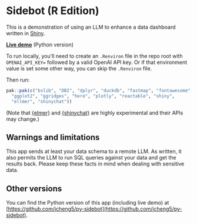 # Sidebot (R Edition)

This is a demonstration of using an LLM to enhance a data dashboard written in [Shiny](https://shiny.posit.co/).

[**Live demo**](https://jcheng.shinyapps.io/sidebot) (Python version)

To run locally, you'll need to create an `.Renviron` file in the repo root with `OPENAI_API_KEY=` followed by a valid OpenAI API key. Or if that environment value is set some other way, you can skip the `.Renviron` file.

Then run:

```r
pak::pak(c("bslib", "DBI", "dplyr", "duckdb", "fastmap", "fontawesome",
  "ggplot2", "ggridges", "here", "plotly", "reactable", "shiny",
  "ellmer", "shinychat"))
```

(Note that [{elmer}](https://github.com/hadley/elmer) and [{shinychat}](https://github.com/jcheng5/shinychat) are highly experimental and their APIs may change.)

## Warnings and limitations

This app sends at least your data schema to a remote LLM. As written, it also permits the LLM to run SQL queries against your data and get the results back. Please keep these facts in mind when dealing with sensitive data.

## Other versions

You can find the Python version of this app (including live demo) at [https://github.com/jcheng5/py-sidebot](https://github.com/jcheng5/py-sidebot).
